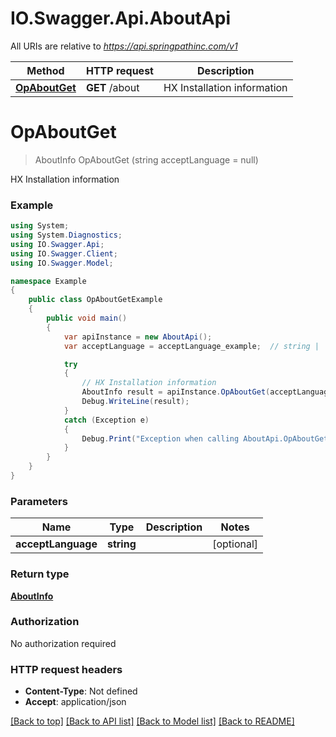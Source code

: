 # IO.Swagger.Api.AboutApi

All URIs are relative to *https://api.springpathinc.com/v1*

Method | HTTP request | Description
------------- | ------------- | -------------
[**OpAboutGet**](AboutApi.md#opaboutget) | **GET** /about | HX Installation information


<a name="opaboutget"></a>
# **OpAboutGet**
> AboutInfo OpAboutGet (string acceptLanguage = null)

HX Installation information



### Example
```csharp
using System;
using System.Diagnostics;
using IO.Swagger.Api;
using IO.Swagger.Client;
using IO.Swagger.Model;

namespace Example
{
    public class OpAboutGetExample
    {
        public void main()
        {
            var apiInstance = new AboutApi();
            var acceptLanguage = acceptLanguage_example;  // string |  (optional) 

            try
            {
                // HX Installation information
                AboutInfo result = apiInstance.OpAboutGet(acceptLanguage);
                Debug.WriteLine(result);
            }
            catch (Exception e)
            {
                Debug.Print("Exception when calling AboutApi.OpAboutGet: " + e.Message );
            }
        }
    }
}
```

### Parameters

Name | Type | Description  | Notes
------------- | ------------- | ------------- | -------------
 **acceptLanguage** | **string**|  | [optional] 

### Return type

[**AboutInfo**](AboutInfo.md)

### Authorization

No authorization required

### HTTP request headers

 - **Content-Type**: Not defined
 - **Accept**: application/json

[[Back to top]](#) [[Back to API list]](../README.md#documentation-for-api-endpoints) [[Back to Model list]](../README.md#documentation-for-models) [[Back to README]](../README.md)

